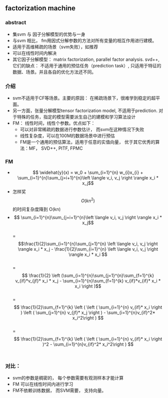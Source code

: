 ## factorization machine
### abstract
- 集svm 与 因子分解模型的优势与一身
- 与svm 相比， fm用因式分解参数的方法对所有变量的相互作用进行建模。
- 适用于高维稀疏的场景（svm失败），如推荐
- 可以在线性时间内解决
- 其它因子分解模型： matrix factorization, parallel factor analysis. svd++,  它们的缺点： 不适用于通用的预估任务（prediction task）, 只适用于特征的数据、场景。并且各自的优化方法还不同。

### 介绍
- svm不适用于CF等场景。主要的原因： 在稀疏场景下，很难学到稳定的超平面。
- 另一方面，张量分解模型tensor factorization model, 不适用于prediction. 对于特殊的任务，指定的模型需要派生自己的建模和学习算法设计
- FM： 线性时间，线性个参数。优点如下：
    - 可以对非常稀疏的数据进行参数估计， 而svm在这种情况下失败
    - 线性复杂度，可以在100M的数据场景中进行预估
    - FM是一个通用的预估算法，适用于任意的实值向量， 优于其它优秀的算法：MF， SVD++, PITF, FPMC
    
### FM 
- $$ \widehat{y}(x) = w_0 + \sum_{i=1}^{n} w_{i}x_{i}  + \sum_{i=1}^{n}\sum_{j=i+1}^{n}\left \langle v_i, v_j \right \rangle x_i * x_j$$
- 怎样奖$$O(kn^2)$$的时间复杂度降到 O(kn)
- $$ \sum_{i=1}^{n}\sum_{j=i+1}^{n}\left \langle v_i, v_j \right \rangle x_i * x_j$$ <br/>
   = $$\frac{1}{2}\sum_{i=1}^{n}\sum_{j=1}^{n} \left \langle v_i, v_j \right \rangle x_i * x_j - \frac{1}{2}\sum_{i=1}^{n} \left \langle v_i, v_j \right \rangle x_i * x_i $$ <br/>
   = $$ \frac{1}{2} \left (\sum_{i=1}^{n}\sum_{j=1}^{n}\sum_{f=1}^{k} v_{if}*v_{jf}* x_i * x_j - \sum_{i=1}^{n}\sum_{f=1}^{k} v_{if}*v_{if}* x_i * x_i    \right )$$ <br/>
   = $$ \frac{1}{2}\sum_{f=1}^{k} \left (  \left ( \sum_{i=1}^{n} v_{if}* x_i \right ) \left ( \sum_{j=1}^{n} v_{jf}* x_j \right )  - \sum_{i=1}^{n}v_{if}^2* x_i^2\right ) $$  <br/>
   = $$ \frac{1}{2}\sum_{f=1}^{k} \left (  \left ( \sum_{i=1}^{n} v_{if}* x_i \right )^2  - \sum_{i=1}^{n}v_{if}^2* x_i^2\right ) $$  <br/>

### 对比：
- svm的参数是稠密的， 每个参数需要有观测样本才能计算
- FM 可以在线性时间内进行学习
- FM不依赖训练数据， 而SVM需要， 支持向量。